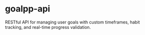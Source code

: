 # goalpp-api
RESTful API for managing user goals with custom timeframes, habit tracking, and real-time progress validation.
